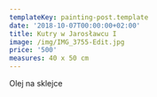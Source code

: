 ```yaml
---
templateKey: painting-post.template
date: '2018-10-07T00:00:00+02:00'
title: Kutry w Jarosławcu I
image: /img/IMG_3755-Edit.jpg
price: '500'
measures: 40 x 50 cm
---
```

Olej na sklejce
